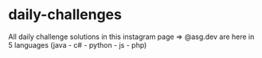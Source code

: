 # daily-challenges
All daily challenge solutions in this instagram page => @asg.dev are here in 5 languages (java - c# - python - js - php)
